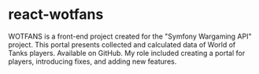 # react-wotfans

WOTFANS is a front-end project created for the "Symfony Wargaming API" project. This portal presents collected and calculated data of World of Tanks players. Available on GitHub. My role included creating a portal for players, introducing fixes, and adding new features.
